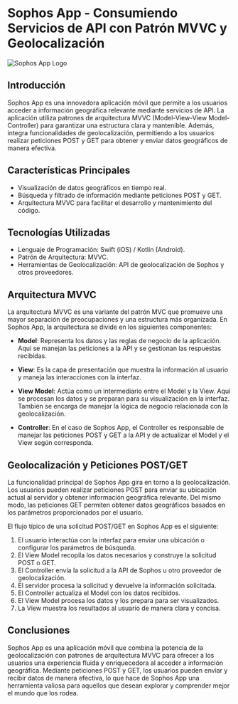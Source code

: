# Sophos App - Consumiendo Servicios de API con Patrón MVVC y Geolocalización

![Sophos App Logo](link_to_logo.png)

## Introducción

Sophos App es una innovadora aplicación móvil que permite a los usuarios acceder a información geográfica relevante mediante servicios de API. La aplicación utiliza patrones de arquitectura MVVC (Model-View-View Model-Controller) para garantizar una estructura clara y mantenible. Además, integra funcionalidades de geolocalización, permitiendo a los usuarios realizar peticiones POST y GET para obtener y enviar datos geográficos de manera efectiva.

## Características Principales

- Visualización de datos geográficos en tiempo real.
- Búsqueda y filtrado de información mediante peticiones POST y GET.
- Arquitectura MVVC para facilitar el desarrollo y mantenimiento del código.

## Tecnologías Utilizadas

- Lenguaje de Programación: Swift (iOS) / Kotlin (Android).
- Patrón de Arquitectura: MVVC.
- Herramientas de Geolocalización: API de geolocalización de Sophos y otros proveedores.

## Arquitectura MVVC

La arquitectura MVVC es una variante del patrón MVC que promueve una mayor separación de preocupaciones y una estructura más organizada. En Sophos App, la arquitectura se divide en los siguientes componentes:

- **Model**: Representa los datos y las reglas de negocio de la aplicación. Aquí se manejan las peticiones a la API y se gestionan las respuestas recibidas.

- **View**: Es la capa de presentación que muestra la información al usuario y maneja las interacciones con la interfaz.

- **View Model**: Actúa como un intermediario entre el Model y la View. Aquí se procesan los datos y se preparan para su visualización en la interfaz. También se encarga de manejar la lógica de negocio relacionada con la geolocalización.

- **Controller**: En el caso de Sophos App, el Controller es responsable de manejar las peticiones POST y GET a la API y de actualizar el Model y el View según corresponda.

## Geolocalización y Peticiones POST/GET

La funcionalidad principal de Sophos App gira en torno a la geolocalización. Los usuarios pueden realizar peticiones POST para enviar su ubicación actual al servidor y obtener información geográfica relevante. Del mismo modo, las peticiones GET permiten obtener datos geográficos basados en los parámetros proporcionados por el usuario.

El flujo típico de una solicitud POST/GET en Sophos App es el siguiente:

1. El usuario interactúa con la interfaz para enviar una ubicación o configurar los parámetros de búsqueda.
2. El View Model recopila los datos necesarios y construye la solicitud POST o GET.
3. El Controller envía la solicitud a la API de Sophos u otro proveedor de geolocalización.
4. El servidor procesa la solicitud y devuelve la información solicitada.
5. El Controller actualiza el Model con los datos recibidos.
6. El View Model procesa los datos y los prepara para ser visualizados.
7. La View muestra los resultados al usuario de manera clara y concisa.

## Conclusiones

Sophos App es una aplicación móvil que combina la potencia de la geolocalización con patrones de arquitectura MVVC para ofrecer a los usuarios una experiencia fluida y enriquecedora al acceder a información geográfica. Mediante peticiones POST y GET, los usuarios pueden enviar y recibir datos de manera efectiva, lo que hace de Sophos App una herramienta valiosa para aquellos que desean explorar y comprender mejor el mundo que los rodea.
